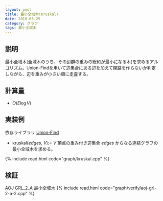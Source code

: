 ```yaml
---
layout: post
title: 最小全域木(Kruskal)
date: 2018-03-25
category: グラフ
tags: 最小全域木
---
```


## 説明
最小全域木(全域木のうち、その辺群の重みの総和が最小になる木)を求めるアルゴリズム。Union-Findを用いて辺集合にある辺を加えて閉路を作らないか判定しながら、辺を重みが小さい順に走査する。

## 計算量
* $O(E \log V)$

## 実装例

依存ライブラリ [Union-Find](../structure/union-find.html)

* kruskal($edges$, $V$):= $V$ 頂点の重み付き辺集合 $edges$ からなる連結グラフの最小全域木を求める。

{% include read.html  code="graph/kruskal.cpp" %}

## 検証

[AOJ GRL_2_A 最小全域木](http://judge.u-aizu.ac.jp/onlinejudge/description.jsp?id=GRL_2_A&lang=jp)
{% include read.html code="graph/verify/aoj-grl-2-a-2.cpp" %}
